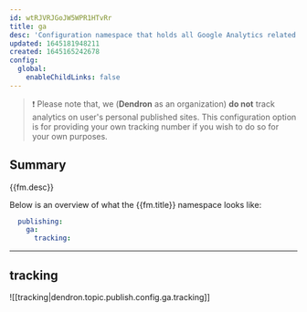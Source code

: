 ```yaml
---
id: wtRJVRJGoJW5WPR1HTvRr
title: ga
desc: 'Configuration namespace that holds all Google Analytics related publishing settings.'
updated: 1645181948211
created: 1645165242678
config:
  global:
    enableChildLinks: false
---
```


> ❗ Please note that, we (__Dendron__ as an organization) __do not__ track analytics on user's personal published sites. This configuration option is for providing your own tracking number if you wish to do so for your own purposes.

## Summary
{{fm.desc}}

Below is an overview of what the {{fm.title}} namespace looks like:

```yml
  publishing:
    ga:
      tracking:
```

***

## tracking
![[tracking|dendron.topic.publish.config.ga.tracking]]
